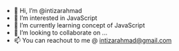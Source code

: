 - 👋 Hi, I’m @intizarahmad
- 👀 I’m interested in JavaScript
- 🌱 I’m currently learning concept of JavaScript
- 💞️ I’m looking to collaborate on ...
- 📫 You can reachout to me @ intizarahmad@gmail.com

<!---
intizarahmad/intizarahmad is a ✨ special ✨ repository because its `README.md` (this file) appears on your GitHub profile.
You can click the Preview link to take a look at your changes.
--->
